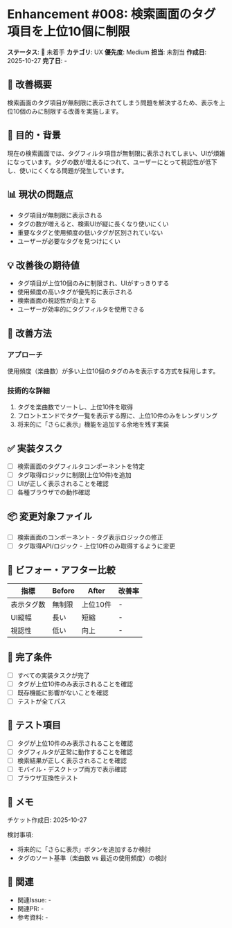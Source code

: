# Enhancement #008: 検索画面のタグ項目を上位10個に制限

**ステータス**: 🔴 未着手
**カテゴリ**: UX
**優先度**: Medium
**担当**: 未割当
**作成日**: 2025-10-27
**完了日**: -

## 🔧 改善概要

検索画面のタグ項目が無制限に表示されてしまう問題を解決するため、表示を上位10個のみに制限する改善を実施します。

## 🎯 目的・背景

現在の検索画面では、タグフィルタ項目が無制限に表示されてしまい、UIが煩雑になっています。タグの数が増えるにつれて、ユーザーにとって視認性が低下し、使いにくくなる問題が発生しています。

## 📊 現状の問題点

- タグ項目が無制限に表示される
- タグの数が増えると、検索UIが縦に長くなり使いにくい
- 重要なタグと使用頻度の低いタグが区別されていない
- ユーザーが必要なタグを見つけにくい

## 💡 改善後の期待値

- タグ項目が上位10個のみに制限され、UIがすっきりする
- 使用頻度の高いタグが優先的に表示される
- 検索画面の視認性が向上する
- ユーザーが効率的にタグフィルタを使用できる

## 🔧 改善方法

### アプローチ
使用頻度（楽曲数）が多い上位10個のタグのみを表示する方式を採用します。

### 技術的な詳細
1. タグを楽曲数でソートし、上位10件を取得
2. フロントエンドでタグ一覧を表示する際に、上位10件のみをレンダリング
3. 将来的に「さらに表示」機能を追加する余地を残す実装

## ✅ 実装タスク

- [ ] 検索画面のタグフィルタコンポーネントを特定
- [ ] タグ取得ロジックに制限(上位10件)を追加
- [ ] UIが正しく表示されることを確認
- [ ] 各種ブラウザでの動作確認

## 📦 変更対象ファイル

- [ ] 検索画面のコンポーネント - タグ表示ロジックの修正
- [ ] タグ取得API/ロジック - 上位10件のみ取得するように変更

## 🧪 ビフォー・アフター比較

| 指標 | Before | After | 改善率 |
|------|--------|-------|--------|
| 表示タグ数 | 無制限 | 上位10件 | - |
| UI縦幅 | 長い | 短縮 | - |
| 視認性 | 低い | 向上 | - |

## 🎯 完了条件

- [ ] すべての実装タスクが完了
- [ ] タグが上位10件のみ表示されることを確認
- [ ] 既存機能に影響がないことを確認
- [ ] テストが全てパス

## 🧪 テスト項目

- [ ] タグが上位10件のみ表示されることを確認
- [ ] タグフィルタが正常に動作することを確認
- [ ] 検索結果が正しく表示されることを確認
- [ ] モバイル・デスクトップ両方で表示確認
- [ ] ブラウザ互換性テスト

## 📝 メモ

チケット作成日: 2025-10-27

検討事項:
- 将来的に「さらに表示」ボタンを追加するか検討
- タグのソート基準（楽曲数 vs 最近の使用頻度）の検討

## 🔗 関連

- 関連Issue: -
- 関連PR: -
- 参考資料: -

